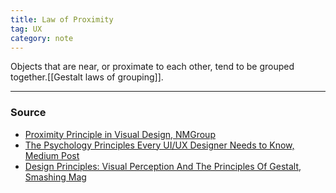```yaml
---
title: Law of Proximity
tag: UX
category: note
---
```

Objects that are near, or proximate to each other, tend to be grouped together.[[Gestalt laws of grouping]].


--- 
### Source
- [Proximity Principle in Visual Design, NMGroup](https://www.nngroup.com/articles/gestalt-proximity/)
- [The Psychology Principles Every UI/UX Designer Needs to Know, Medium Post](https://marvelapp.com/blog/psychology-principles-every-uiux-designer-needs-know/)
- [Design Principles: Visual Perception And The Principles Of Gestalt, Smashing Mag](https://www.smashingmagazine.com/2014/03/design-principles-visual-perception-and-the-principles-of-gestalt/)